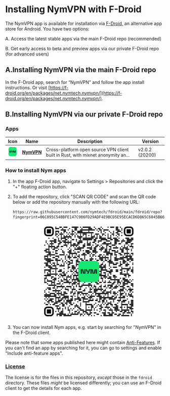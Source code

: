 # Installing NymVPN with F-Droid
The NymVPN app is available for installation via [F-Droid](https://f-droid.org/), an alternative app store for Android. You have two options:

A. Access the latest stable apps via the main F-Droid repo (recommended)

B. Get early access to beta and preview apps via our private F-Droid repo (for advanced users)


## A.Installing NymVPN via the main F-Droid repo
In the F-Droid app, search for “NymVPN” and follow the app install instructions. Or visit [https://f-droid.org/en/packages/net.nymtech.nymvpn/](https://f-droid.org/en/packages/net.nymtech.nymvpn/).


## B.Installing NymVPN via our private F-Droid repo

### Apps

<!-- This table is auto-generated. Do not edit -->
| Icon | Name | Description | Version |
| --- | --- | --- | --- |
| <a href="https://github.com/nymtech/nym-vpn-client"><img src="fdroid/repo/net.nymtech.nymvpn/en-US/icon.png" alt="NymVPN icon" width="36px" height="36px"></a> | [**NymVPN**](https://github.com/nymtech/nym-vpn-client) | Cross-platform open source VPN client built in Rust, with mixnet anonymity an... | v2.0.2 (20200) |
<!-- end apps table -->

### How to install Nym apps
1. In the app F-Droid app, navigate to Settings > Repositories and click the "+" floating action button.
2. To add the repository, click "SCAN QR CODE" and scan the QR code below or add the repository manually with the following URL:

    ```
    https://raw.githubusercontent.com/nymtech/fdroid/main/fdroid/repo?fingerprint=06C095C54BBFE147C986FD29ADF4E9BCD5E95ECACD6D865C6045B66B0B5500FB
    ```

    <p align="center">
      <img src=".github/qrcode.png?raw=true" alt="F-Droid repo QR code" width="300" height="300"/>
    </p>


3. You can now install Nym apps, e.g. start by searching for "NymVPN" in the F-Droid client.

Please note that some apps published here might contain [Anti-Features](https://f-droid.org/en/docs/Anti-Features/). If you can't find an app by searching for it, you can go to settings and enable "Include anti-feature apps".

### [License](LICENSE)
The license is for the files in this repository, *except* those in the `fdroid` directory. These files *might* be licensed differently; you can use an F-Droid client to get the details for each app.

